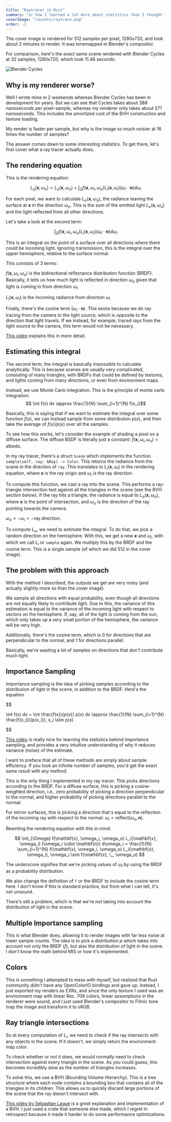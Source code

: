 ```yaml
---
title: "Raytracer in Rust"
summary: "or how I learned a lot more about statistics than I thought I wanted to"
coverImage: "/assets/raytrace.png"
order: -2
---
```


The cover image is rendered for 512 samples per pixel, 1280x720, and took about 2 minutes to render.
It was tonemapped in Blender's compositor.

For comparison, here's the exact same scene rendered with Blender Cycles at 32 samples, 1280x720, 
which took 11.46 seconds:

![Blender Cycles](/assets/raytrace-cycles.png)

## Why is my renderer worse?

Well I wrote mine in 2 weekends whereas Blender Cycles has been in development for years. But we can
see that Cycles takes about 388 nanoseconds per pixel-sample, whereas my renderer only takes about
271 nanoseconds. This includes the amortized cost of the BVH construction and texture loading.

My render is faster per sample, but why is the image so much noisier at 16 times the number of
samples?

The answer comes down to some interesting statistics. To get there, let's first cover what a
ray tracer actually does.

## The rendering equation

This is the rendering equation

$$
L_o(\mathbf{x}, \omega_o) = L_e(\mathbf{x}, \omega_o) + \int_{\Omega} f(\mathbf{x}, \omega_i, \omega_o) L_i(\mathbf{x}, \omega_i) (\omega_i \cdot \mathbf{n}) d\omega_i
$$

For each pixel, we want to calculate $L_o(\mathbf{x}, \omega_o)$, the radiance leaving the surface
at $\mathbf{x}$ in the direction $\omega_o$. This is the sum of the emitted light $L_e(\mathbf{x}, \omega_o)$
and the light reflected from all other directions.

Let's take a look at the second term:

$$
\int_{\Omega} f(\mathbf{x}, \omega_i, \omega_o) L_i(\mathbf{x}, \omega_i) (\omega_i \cdot \mathbf{n}) d\omega_i
$$

This is an integral on the point of a surface over all directions where there could be incoming
light. Ignoring transmission, this is the integral over the upper hemisphere, relative to the
surface normal.

This consists of 3 terms:

$f(\mathbf{x}, \omega_i, \omega_o)$ is the bidirectional reflectance distribution function (BRDF).
Basically, it tells us how much light is reflected in direction $\omega_o$ given that light is
coming in from direction $\omega_i$.

$L_i(\mathbf{x}, \omega_i)$ is the incoming radiance from direction $\omega_i$

Finally, there's the cosine term $(\omega_i \cdot \mathbf{n})$. This exists because we do
ray tracing from the camera to the light source, which is opposite to the direction that light
travels. If we instead, for example, traced rays from the light source to the camera, this term
would not be necessary.

[This video](https://www.youtube.com/watch?v=gsZiJeaMO48) explains this in more detail.

## Estimating this integral

The second term, the integral is basically impossible to calculate analytically. This is because
scenes are usually very complicated, consisting of many triangles, with BRDFs that could be defined
by textures, and lights coming from many directions, or even from environment maps.

Instead, we use Monte Carlo integration. This is the principle of monte carlo integration:
$$
\int f(x) dx \approx \frac{1}{N} \sum_{i=1}^{N} f(x_i)$$

Basically, this is saying that if we want to estimate the integral over some function $f(x)$, we can
instead sample from some distribution $p(x)$, and then take the average of $f(x)/p(x)$ over all the
samples.

To see how this works, let's consider the example of shading a pixel on a diffuse surface. The
diffuse BSDF is literally just a constant: $f(\mathbf{x}, \omega_i, \omega_o) = \text{albedo}$.

In my ray tracer, there's a struct `Scene` which implements the function
`sample(self, ray: &Ray) -> Color`. This returns the radiance from the scene in the direction of
`ray`. This translates to $L_i(\mathbf{x}, \omega_i)$ in the rendering equation, where $\mathbf{x}$
is the ray origin and $\omega_i$ is the ray direction.

To compute this function, we cast a ray into the scene. This performs a ray-triangle intersection
test against all the triangles in the scene (see the BVH section below). If the ray hits a triangle,
the radiance is equal to $L_o(\mathbf{x}, \omega_o)$, where $\mathbf{x}$ is the point of
intersection, and $\omega_o$ is the direction of the ray pointing towards the camera. 

$\omega_o = -\omega_i = -\text{ray.direction}$.

To compute $L_o$, we need to estimate the integral. To do that, we pick a random direction on the
hemisphere. With this, we get a new $\mathbf{x}$ and $\omega_i$, with which we call $L_i$ or `sample`
again. We multiply this by the BRDF and the cosine term. This is a single sample (of which we did
512 in the cover image).

## The problem with this approach

With the method I described, the outputs we get are very noisy (and actually slightly more so than
the cover image).

We sample all directions with equal probability, even though all directions are not equally likely
to contribute light. Due to this, the variance of this estimation is equal to the variance of the
incoming light with respect to vectors on the hemisphere. If, say, all of the light is coming from
the sun, which only takes up a very small portion of the hemisphere, the variance will be very high.

Additionally, there's the cosine term, which is 0 for directions that are perpendicular to the
normal, and 1 for directions parallel.

Basically, we're wasting a lot of samples on directions that don't contribute much light.

## Importance Sampling

Importance sampling is the idea of picking samples according to the distribution of light in the
scene, in addition to the BRDF. Here's the equation

$$

\int f(x) dx = \int \frac{f(x)}{p(x)} p(x) dx \approx \frac{1}{N} \sum_{i=1}^{N} \frac{f(x_i)}{p(x_i)}, x_i \sim p(x)

$$

[This video](https://www.youtube.com/watch?v=C3p2wI4RAi8) is really nice for learning the statistics
behind importance sampling, and provides a very intuitive understanding of why it reduces variance
(noise) of the estimate.

I want to preface that all of these methods are simply about sample efficiency. If you took an
infinite number of samples, you'd get the exact same result with any method.

This is the only thing I implemented in my ray tracer. This picks directions
according to the BRDF. For a diffuse surface, this is picking a cosine-weighted direction, i.e.,
zero probability of picking a direction perpendicular to the normal, and higher probability of
picking directions parallel to the normal.

For mirror surfaces, this is picking a direction that's equal to the reflection of the incoming ray
with respect to the normal: $\omega_i = \text{reflect}(\omega_o, \mathbf{n})$.

Rewriting the rendering equation with this in mind:

$$
\int_{\Omega} f(\mathbf{x}, \omega_i, \omega_o) L_i(\mathbf{x}, \omega_i) (\omega_i \cdot \mathbf{n}) d\omega_i = \frac{1}{N} \sum_{i=1}^{N} f(\mathbf{x}, \omega_i, \omega_o) L_i(\mathbf{x}, \omega_i), \omega_i \sim f(\mathbf{x}, \_, \omega_o)
$$

The underscore signifies that we're picking values of $\omega_i$ by using the BRDF as a probability
distribution.

We also change the definition of `f` or the BRDF to include the cosine term here. I don't know if
this is standard practice, but from what I can tell, it's not unsound.

There's still a problem, which is that we're not taking into account the distribution of light in
the scene.

## Multiple Importance sampling

This is what Blender does, allowing it to render images with far less noise at lower sample counts.
The idea is to pick a distribution $p$ which takes into account not only the BRDF ($f$), but also
the distribution of light in the scene. I don't know the math behind MIS or how it's
implemented.

## Colors

This is something I attempted to mess with myself, but realized that Rust community didn't have any 
OpenColorIO bindings and gave up. Instead, I just exported my renders as EXRs, and since the
only texture I used was an environment map with linear Rec. 709 colors, linear assumptions
in the renderer were sound, and I just used Blender's compositor to Filmic tone map the image and
transform it to sRGB.

## Ray triangle intersections

So at every computation of $L_i$, we need to check if the ray intersects with any objects in the
scene. If it doesn't, we simply return the environment map color.

To check whether or not it does, we would normally need to check intersection against every triangle
in the scene. As you could guess, this becomes incredibly slow as the number of triangles increases.

To solve this, we use a BVH (Bounding Volume Hierarchy). This is a tree structure where each node
contains a bounding box that contains all of the triangles in its children. This allows us to
quickly discard large portions of the scene that the ray doesn't intersect with.

[This video by Sebastian Lague](https://www.youtube.com/watch?v=C1H4zIiCOaI) is a great explanation
and implementation of a BVH. I just used a crate that someone else made, which I regret in
retrospect because it made it harder to do some performance optimizations.

